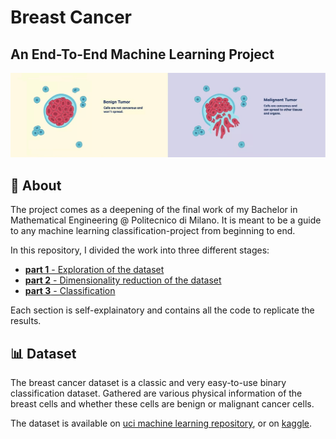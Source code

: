 # Breast Cancer
## **An End-To-End Machine Learning Project**

<center>
<img src='./img.jpg' width='1000'/>
</center>

## 📖 **About**
The project comes as a deepening of the final work of my Bachelor in Mathematical Engineering @ Politecnico di Milano. It is meant to be a guide to any machine learning classification-project from beginning to end. 

In this repository, I divided the work into three different stages:

* [**part 1** - Exploration of the dataset](https://github.com/PaulinoMoskwa/Breast-Cancer/blob/master/Breast%20Cancer%20-%20pt.%201.ipynb)
* [**part 2** - Dimensionality reduction of the dataset](https://github.com/PaulinoMoskwa/Breast-Cancer/blob/master/Breast%20Cancer%20-%20pt.%202.ipynb)
* [**part 3** - Classification](https://github.com/PaulinoMoskwa/Breast-Cancer/blob/master/Breast%20Cancer%20-%20pt.%203.ipynb)

Each section is self-explainatory and contains all the code to replicate the results.


## 📊 **Dataset**
The breast cancer dataset is a classic and very easy-to-use binary classification dataset. Gathered are various physical information of the breast cells and whether these cells are benign or malignant cancer cells.

The dataset is available on [uci machine learning repository](https://archive.ics.uci.edu/ml/datasets/Breast+Cancer+Wisconsin+%28Diagnostic%29), or on [kaggle](https://www.kaggle.com/datasets/uciml/breast-cancer-wisconsin-data).